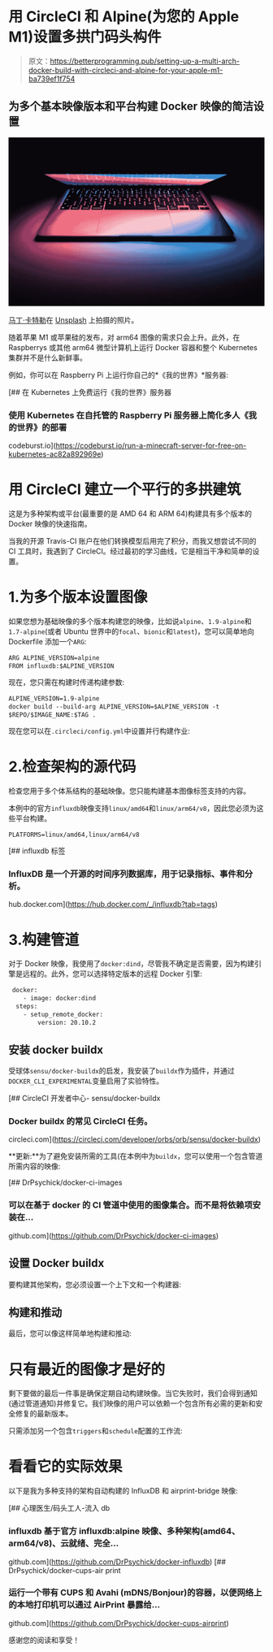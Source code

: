 # 用 CircleCI 和 Alpine(为您的 Apple M1)设置多拱门码头构件

> 原文：<https://betterprogramming.pub/setting-up-a-multi-arch-docker-build-with-circleci-and-alpine-for-your-apple-m1-ba739ef1f754>

## 为多个基本映像版本和平台构建 Docker 映像的简洁设置

![](img/b4c197fae38bd54f980274840441f50d.png)

[马丁·卡特勒](https://unsplash.com/@martinkatler?utm_source=unsplash&utm_medium=referral&utm_content=creditCopyText)在 [Unsplash](/s/photos/m1?utm_source=unsplash&utm_medium=referral&utm_content=creditCopyText) 上拍摄的照片。

随着苹果 M1 或苹果硅的发布，对 arm64 图像的需求只会上升。此外，在 Raspberrys 或其他 arm64 微型计算机上运行 Docker 容器和整个 Kubernetes 集群并不是什么新鲜事。

例如，你可以在 Raspberry Pi 上运行你自己的*《我的世界》*服务器:

[](https://codeburst.io/run-a-minecraft-server-for-free-on-kubernetes-ac82a892969e) [## 在 Kubernetes 上免费运行《我的世界》服务器

### 使用 Kubernetes 在自托管的 Raspberry Pi 服务器上简化多人《我的世界》的部署

codeburst.io](https://codeburst.io/run-a-minecraft-server-for-free-on-kubernetes-ac82a892969e) 

# 用 CircleCI 建立一个平行的多拱建筑

这是为多种架构或平台(最重要的是 AMD 64 和 ARM 64)构建具有多个版本的 Docker 映像的快速指南。

当我的开源 Travis-CI 账户在他们转换模型后用完了积分，而我又想尝试不同的 CI 工具时，我遇到了 CircleCI。经过最初的学习曲线，它是相当干净和简单的设置。️

# 1.为多个版本设置图像

如果您想为基础映像的多个版本构建您的映像，比如说`alpine`、`1.9-alpine`和`1.7-alpine`(或者 Ubuntu 世界中的`focal`、`bionic`和`latest`)，您可以简单地向 Dockerfile 添加一个`ARG`:

```
ARG ALPINE_VERSION=alpine
FROM influxdb:$ALPINE_VERSION
```

现在，您只需在构建时传递构建参数:

```
ALPINE_VERSION=1.9-alpine
docker build --build-arg ALPINE_VERSION=$ALPINE_VERSION -t $REPO/$IMAGE_NAME:$TAG .
```

现在您可以在`.circleci/config.yml`中设置并行构建作业:

# 2.检查架构的源代码

检查您用于多个体系结构的基础映像。您只能构建基本图像标签支持的内容。

本例中的官方`influxdb`映像支持`linux/amd64`和`linux/arm64/v8`，因此您必须为这些平台构建。

```
PLATFORMS=linux/amd64,linux/arm64/v8
```

 [## influxdb 标签

### InfluxDB 是一个开源的时间序列数据库，用于记录指标、事件和分析。

hub.docker.com](https://hub.docker.com/_/influxdb?tab=tags) 

# 3.构建管道

对于 Docker 映像，我使用了`docker:dind`，尽管我不确定是否需要，因为构建引擎是远程的。此外，您可以选择特定版本的远程 Docker 引擎:

```
 docker:
    - image: docker:dind
  steps:
    - setup_remote_docker:
        version: 20.10.2
```

## 安装 docker buildx

受球体`sensu/docker-buildx`的启发，我安装了`buildx`作为插件，并通过`DOCKER_CLI_EXPERIMENTAL`变量启用了实验特性。

 [## CircleCI 开发者中心- sensu/docker-buildx

### Docker buildx 的常见 CircleCI 任务。

circleci.com](https://circleci.com/developer/orbs/orb/sensu/docker-buildx) 

**更新:**为了避免安装所需的工具(在本例中为`buildx`，您可以使用一个包含管道所需内容的映像:

[](https://github.com/DrPsychick/docker-ci-images) [## DrPsychick/docker-ci-images

### 可以在基于 docker 的 CI 管道中使用的图像集合。而不是将依赖项安装在…

github.com](https://github.com/DrPsychick/docker-ci-images) 

## 设置 Docker buildx

要构建其他架构，您必须设置一个上下文和一个构建器:

## 构建和推动

最后，您可以像这样简单地构建和推动:

# 只有最近的图像才是好的

剩下要做的最后一件事是确保定期自动构建映像。当它失败时，我们会得到通知(通过管道通知)并修复它。我们映像的用户可以依赖一个包含所有必需的更新和安全修复的最新版本。

只需添加另一个包含`triggers`和`schedule`配置的工作流:

# 看看它的实际效果

以下是我为多种支持的架构自动构建的 InfluxDB 和 airprint-bridge 映像:

[](https://github.com/DrPsychick/docker-influxdb) [## 心理医生/码头工人-流入 db

### influxdb 基于官方 influxdb:alpine 映像、多种架构(amd64、arm64/v8)、云就绪、完全…

github.com](https://github.com/DrPsychick/docker-influxdb) [](https://github.com/DrPsychick/docker-cups-airprint) [## DrPsychick/docker-cups-air print

### 运行一个带有 CUPS 和 Avahi (mDNS/Bonjour)的容器，以便网络上的本地打印机可以通过 AirPrint 暴露给…

github.com](https://github.com/DrPsychick/docker-cups-airprint) 

感谢您的阅读和享受！